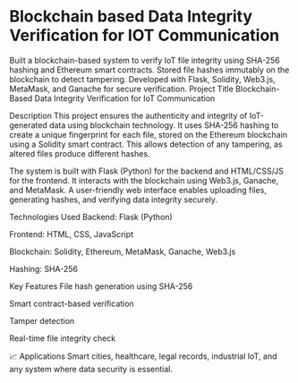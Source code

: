 # Blockchain based Data Integrity Verification for IOT Communication
Built a blockchain-based system to verify IoT file integrity using SHA-256 hashing and Ethereum smart contracts. Stored file hashes immutably on the blockchain to detect tampering. Developed with Flask, Solidity, Web3.js, MetaMask, and Ganache for secure verification.
Project Title
Blockchain-Based Data Integrity Verification for IoT Communication

Description
This project ensures the authenticity and integrity of IoT-generated data using blockchain technology. It uses SHA-256 hashing to create a unique fingerprint for each file, stored on the Ethereum blockchain using a Solidity smart contract. This allows detection of any tampering, as altered files produce different hashes.

The system is built with Flask (Python) for the backend and HTML/CSS/JS for the frontend. It interacts with the blockchain using Web3.js, Ganache, and MetaMask. A user-friendly web interface enables uploading files, generating hashes, and verifying data integrity securely.

Technologies Used
Backend: Flask (Python)

Frontend: HTML, CSS, JavaScript

Blockchain: Solidity, Ethereum, MetaMask, Ganache, Web3.js

Hashing: SHA-256

Key Features
File hash generation using SHA-256

Smart contract-based verification

Tamper detection

Real-time file integrity check

📈 Applications
Smart cities, healthcare, legal records, industrial IoT, and any system where data security is essential.
